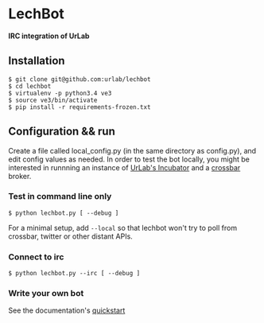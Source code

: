 # LechBot
**IRC integration of UrLab**

## Installation

    $ git clone git@github.com:urlab/lechbot
    $ cd lechbot
    $ virtualenv -p python3.4 ve3
    $ source ve3/bin/activate
    $ pip install -r requirements-frozen.txt

## Configuration && run

Create a file called local_config.py (in the same directory as config.py), and edit config values as needed.
In order to test the bot locally, you might be interested in runnning an instance of [UrLab's Incubator](https://github.com/UrLab/incubator) and a
[crossbar](http://crossbar.io) broker.

### Test in command line only

`$ python lechbot.py [ --debug ]`

For a minimal setup, add `--local` so that lechbot won't try to poll from crossbar, twitter or other distant APIs.

### Connect to irc

`$ python lechbot.py --irc [ --debug ]`

### Write your own bot

See the documentation's [quickstart](doc/source/index.rst)
